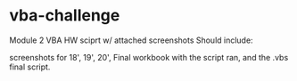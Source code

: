 # vba-challenge
Module 2 VBA HW sciprt w/ attached screenshots
Should include:

screenshots for 18', 19', 20',
Final workbook with the script ran,
and the .vbs final script.
